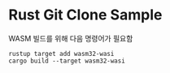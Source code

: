 # Rust Git Clone Sample

WASM 빌드를 위해 다음 명령어가 필요함
```
rustup target add wasm32-wasi
cargo build --target wasm32-wasi
```